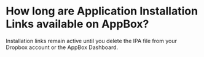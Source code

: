 # How long are Application Installation Links available on AppBox?
Installation links remain active until you delete the IPA file from your Dropbox account or the AppBox Dashboard.